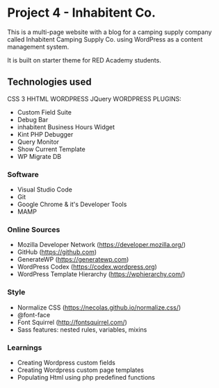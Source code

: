 # Project 4 - Inhabitent Co.

This is a multi-page website with a blog for a camping supply company called Inhabitent Camping Supply Co. using WordPress as a content management system.

It is built on starter theme for RED Academy students.

## Technologies used
CSS 3
HHTML
WORDPRESS
JQuery
WORDPRESS PLUGINS:
- Custom Field Suite
- Debug Bar
- inhabitent Business Hours Widget
- Kint PHP Debugger
- Query Monitor
- Show Current Template
- WP Migrate DB

### Software
- Visual Studio Code
- Git
- Google Chrome & it's Developer Tools
- MAMP

### Online Sources
- Mozilla Developer Network (https://developer.mozilla.org/)
- GitHub (https://github.com)
- GenerateWP (https://generatewp.com)
- WordPress Codex (https://codex.wordpress.org)
- WordPress Template Hierarchy (https://wphierarchy.com/)

### Style
- Normalize CSS (https://necolas.github.io/normalize.css/)
- @font-face
- Font Squirrel (http://fontsquirrel.com/)
- Sass features: nested rules, variables, mixins

### Learnings
- Creating Wordpress custom fields
- Creating Wordpress custom page templates
- Populating Html using php predefined functions

